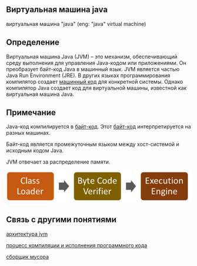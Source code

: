 ## Виртуальная машина java
виртуальная машина "java" (eng: "java" virtual machine) 

## Определение
Виртуальная машина Java (JVM) – это механизм, обеспечивающий среду выполнения для управления Java-кодом или приложениями. Он преобразует байт-код Java в машинный язык. JVM является частью Java Run Environment (JRE). В других языках программирования компилятор создает [машинный код](https://github.com/vernikkkkkkkkkkkkkkkkkkk/concept_new/blob/main/concept/machine%20code.md) для конкретной системы. Однако компилятор Java создает код для виртуальной машины, известной как виртуальная машина Java.

## Примечание
Java-код компилируется в [байт-код](https://github.com/vernikkkkkkkkkkkkkkkkkkk/concept_new/blob/main/concept/byte-code.md). Этот [байт-код](https://github.com/vernikkkkkkkkkkkkkkkkkkk/concept_new/blob/main/concept/byte-code.md) интерпретируется на разных машинах.

Байт-код является промежуточным языком между хост-системой и исходным кодом Java.

JVM отвечает за распределение памяти.

![jvm](https://github.com/vernikkkkkkkkkkkkkkkkkkk/concept_new/blob/main/images/jvm.png)

## Связь с другими понятиями
[архитектура jvm](https://github.com/vernikkkkkkkkkkkkkkkkkkk/concept_new/blob/main/concept/architecture%20jvm.md)

[процесс компиляции и исполнения программного кода](https://github.com/vernikkkkkkkkkkkkkkkkkkk/concept_new/blob/main/concept/the%20process%20of%20compiling%20and%20executing%20program%20code.md)

[сборщик мусора](https://github.com/vernikkkkkkkkkkkkkkkkkkk/concept_new/blob/main/concept/garbage%20collection.md)
